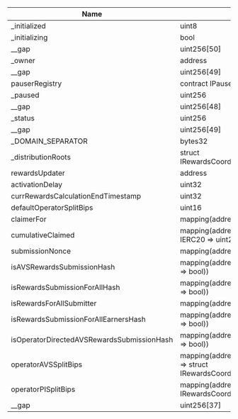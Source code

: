 | Name                                       | Type                                                                             | Slot | Offset | Bytes | Contract                                                     |
|--------------------------------------------|----------------------------------------------------------------------------------|------|--------|-------|--------------------------------------------------------------|
| _initialized                               | uint8                                                                            | 0    | 0      | 1     | src/contracts/core/RewardsCoordinator.sol:RewardsCoordinator |
| _initializing                              | bool                                                                             | 0    | 1      | 1     | src/contracts/core/RewardsCoordinator.sol:RewardsCoordinator |
| __gap                                      | uint256[50]                                                                      | 1    | 0      | 1600  | src/contracts/core/RewardsCoordinator.sol:RewardsCoordinator |
| _owner                                     | address                                                                          | 51   | 0      | 20    | src/contracts/core/RewardsCoordinator.sol:RewardsCoordinator |
| __gap                                      | uint256[49]                                                                      | 52   | 0      | 1568  | src/contracts/core/RewardsCoordinator.sol:RewardsCoordinator |
| pauserRegistry                             | contract IPauserRegistry                                                         | 101  | 0      | 20    | src/contracts/core/RewardsCoordinator.sol:RewardsCoordinator |
| _paused                                    | uint256                                                                          | 102  | 0      | 32    | src/contracts/core/RewardsCoordinator.sol:RewardsCoordinator |
| __gap                                      | uint256[48]                                                                      | 103  | 0      | 1536  | src/contracts/core/RewardsCoordinator.sol:RewardsCoordinator |
| _status                                    | uint256                                                                          | 151  | 0      | 32    | src/contracts/core/RewardsCoordinator.sol:RewardsCoordinator |
| __gap                                      | uint256[49]                                                                      | 152  | 0      | 1568  | src/contracts/core/RewardsCoordinator.sol:RewardsCoordinator |
| _DOMAIN_SEPARATOR                          | bytes32                                                                          | 201  | 0      | 32    | src/contracts/core/RewardsCoordinator.sol:RewardsCoordinator |
| _distributionRoots                         | struct IRewardsCoordinator.DistributionRoot[]                                    | 202  | 0      | 32    | src/contracts/core/RewardsCoordinator.sol:RewardsCoordinator |
| rewardsUpdater                             | address                                                                          | 203  | 0      | 20    | src/contracts/core/RewardsCoordinator.sol:RewardsCoordinator |
| activationDelay                            | uint32                                                                           | 203  | 20     | 4     | src/contracts/core/RewardsCoordinator.sol:RewardsCoordinator |
| currRewardsCalculationEndTimestamp         | uint32                                                                           | 203  | 24     | 4     | src/contracts/core/RewardsCoordinator.sol:RewardsCoordinator |
| defaultOperatorSplitBips                   | uint16                                                                           | 203  | 28     | 2     | src/contracts/core/RewardsCoordinator.sol:RewardsCoordinator |
| claimerFor                                 | mapping(address => address)                                                      | 204  | 0      | 32    | src/contracts/core/RewardsCoordinator.sol:RewardsCoordinator |
| cumulativeClaimed                          | mapping(address => mapping(contract IERC20 => uint256))                          | 205  | 0      | 32    | src/contracts/core/RewardsCoordinator.sol:RewardsCoordinator |
| submissionNonce                            | mapping(address => uint256)                                                      | 206  | 0      | 32    | src/contracts/core/RewardsCoordinator.sol:RewardsCoordinator |
| isAVSRewardsSubmissionHash                 | mapping(address => mapping(bytes32 => bool))                                     | 207  | 0      | 32    | src/contracts/core/RewardsCoordinator.sol:RewardsCoordinator |
| isRewardsSubmissionForAllHash              | mapping(address => mapping(bytes32 => bool))                                     | 208  | 0      | 32    | src/contracts/core/RewardsCoordinator.sol:RewardsCoordinator |
| isRewardsForAllSubmitter                   | mapping(address => bool)                                                         | 209  | 0      | 32    | src/contracts/core/RewardsCoordinator.sol:RewardsCoordinator |
| isRewardsSubmissionForAllEarnersHash       | mapping(address => mapping(bytes32 => bool))                                     | 210  | 0      | 32    | src/contracts/core/RewardsCoordinator.sol:RewardsCoordinator |
| isOperatorDirectedAVSRewardsSubmissionHash | mapping(address => mapping(bytes32 => bool))                                     | 211  | 0      | 32    | src/contracts/core/RewardsCoordinator.sol:RewardsCoordinator |
| operatorAVSSplitBips                       | mapping(address => mapping(address => struct IRewardsCoordinator.OperatorSplit)) | 212  | 0      | 32    | src/contracts/core/RewardsCoordinator.sol:RewardsCoordinator |
| operatorPISplitBips                        | mapping(address => struct IRewardsCoordinator.OperatorSplit)                     | 213  | 0      | 32    | src/contracts/core/RewardsCoordinator.sol:RewardsCoordinator |
| __gap                                      | uint256[37]                                                                      | 214  | 0      | 1184  | src/contracts/core/RewardsCoordinator.sol:RewardsCoordinator |
